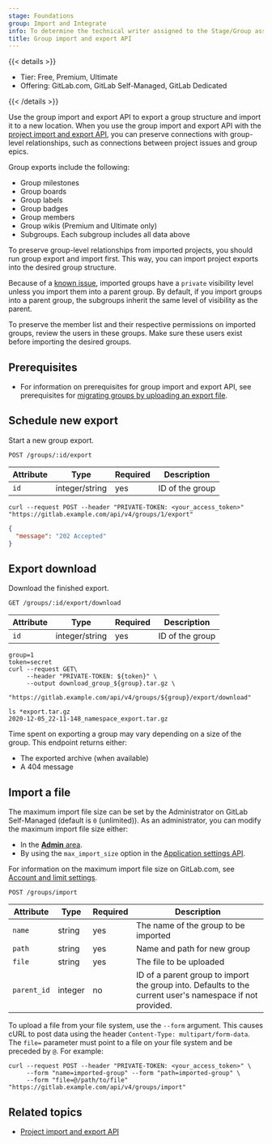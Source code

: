 ```yaml
---
stage: Foundations
group: Import and Integrate
info: To determine the technical writer assigned to the Stage/Group associated with this page, see https://handbook.gitlab.com/handbook/product/ux/technical-writing/#assignments
title: Group import and export API
---
```


{{< details >}}

- Tier: Free, Premium, Ultimate
- Offering: GitLab.com, GitLab Self-Managed, GitLab Dedicated

{{< /details >}}

Use the group import and export API to export a group structure and import it to a new location.
When you use the group import and export API with the [project import and export API](project_import_export.md), you can preserve connections with
group-level relationships, such as connections between project issues and group epics.

Group exports include the following:

- Group milestones
- Group boards
- Group labels
- Group badges
- Group members
- Group wikis (Premium and Ultimate only)
- Subgroups. Each subgroup includes all data above

To preserve group-level relationships from imported projects, you should run group export and import first. This way,
you can import project exports into the desired group structure.

Because of a [known issue](https://gitlab.com/gitlab-org/gitlab/-/issues/405168), imported groups have a `private`
visibility level unless you import them into a parent group. By default, if you import groups into a parent group,
the subgroups inherit the same level of visibility as the parent.

To preserve the member list and their respective permissions on imported groups, review the users in these groups. Make sure these users exist before importing the desired groups.

## Prerequisites

- For information on prerequisites for group import and export API, see prerequisites for
  [migrating groups by uploading an export file](../user/project/settings/import_export.md#preparation).

## Schedule new export

Start a new group export.

```plaintext
POST /groups/:id/export
```

| Attribute | Type           | Required | Description                              |
| --------- | -------------- | -------- | ---------------------------------------- |
| `id`      | integer/string | yes      | ID of the group |

```shell
curl --request POST --header "PRIVATE-TOKEN: <your_access_token>" "https://gitlab.example.com/api/v4/groups/1/export"
```

```json
{
  "message": "202 Accepted"
}
```

## Export download

Download the finished export.

```plaintext
GET /groups/:id/export/download
```

| Attribute | Type           | Required | Description                              |
| --------- | -------------- | -------- | ---------------------------------------- |
| `id`      | integer/string | yes      | ID of the group |

```shell
group=1
token=secret
curl --request GET\
     --header "PRIVATE-TOKEN: ${token}" \
     --output download_group_${group}.tar.gz \
     "https://gitlab.example.com/api/v4/groups/${group}/export/download"
```

```shell
ls *export.tar.gz
2020-12-05_22-11-148_namespace_export.tar.gz
```

Time spent on exporting a group may vary depending on a size of the group. This endpoint
returns either:

- The exported archive (when available)
- A 404 message

## Import a file

The maximum import file size can be set by the Administrator on GitLab Self-Managed (default is `0` (unlimited)).
As an administrator, you can modify the maximum import file size either:

- In the [**Admin** area](../administration/settings/import_and_export_settings.md).
- By using the `max_import_size` option in the [Application settings API](settings.md#update-application-settings).

For information on the maximum import file size on GitLab.com, see
[Account and limit settings](../user/gitlab_com/_index.md#account-and-limit-settings).

```plaintext
POST /groups/import
```

| Attribute | Type           | Required | Description                              |
| --------- | -------------- | -------- | ---------------------------------------- |
| `name` | string | yes | The name of the group to be imported |
| `path` | string | yes | Name and path for new group |
| `file` | string | yes | The file to be uploaded |
| `parent_id` | integer | no | ID of a parent group to import the group into. Defaults to the current user's namespace if not provided. |

To upload a file from your file system, use the `--form` argument. This causes
cURL to post data using the header `Content-Type: multipart/form-data`.
The `file=` parameter must point to a file on your file system and be preceded
by `@`. For example:

```shell
curl --request POST --header "PRIVATE-TOKEN: <your_access_token>" \
     --form "name=imported-group" --form "path=imported-group" \
     --form "file=@/path/to/file" "https://gitlab.example.com/api/v4/groups/import"
```

## Related topics

- [Project import and export API](project_import_export.md)

